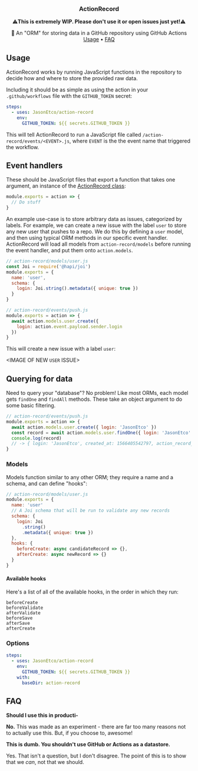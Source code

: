 <h3 align="center">ActionRecord</h3>

<p align="center">
  ⚠️<strong>This is extremely WIP. Please don't use it or open issues just yet!</strong>⚠️
</p>

<p align="center">
  📑 An "ORM" for storing data in a GitHub repository using GitHub Actions<br>
  <a href="#usage">Usage</a> •
  <a href="#faq">FAQ</a>
</p>

## Usage

ActionRecord works by running JavaScript functions in the repository to decide how and where to store the provided raw data.

Including it should be as simple as using the action in your `.github/workflows` file with the `GITHUB_TOKEN` secret:

```yaml
steps:
  - uses: JasonEtco/action-record
    env:
      GITHUB_TOKEN: ${{ secrets.GITHUB_TOKEN }}
```

This will tell ActionRecord to run a JavaScript file called `/action-record/events/<EVENT>.js`, where `EVENT` is the the event name that triggered the workflow.

## Event handlers

These should be JavaScript files that export a function that takes one argument, an instance of the [ActionRecord class](./src/action-record.ts):

```js
module.exports = action => {
  // Do stuff
}
```

An example use-case is to store arbitrary data as issues, categorized by labels. For example, we can create a new issue with the label `user` to store any new user that pushes to a repo. We do this by defining a `user` model, and then using typical ORM methods in our specific event handler. ActionRecord will load all models from `action-record/models` before running the event handler, and put them onto `action.models`.

```js
// action-record/models/user.js
const Joi = require('@hapi/joi')
module.exports = {
  name: 'user',
  schema: {
    login: Joi.string().metadata({ unique: true })
  }
}

// action-record/events/push.js
module.exports = action => {
  await action.models.user.create({
    login: action.event.payload.sender.login
  })
}
```

This will create a new issue with a label `user`:

<IMAGE OF NEW `USER` ISSUE>

## Querying for data

Need to query your "database"? No problem! Like most ORMs, each model gets `findOne` and `findAll` methods. These take an object argument to do some basic filtering.

```js
// action-record/events/push.js
module.exports = action => {
  await action.models.user.create({ login: 'JasonEtco' })
  const record = await action.models.user.findOne({ login: 'JasonEtco' })
  console.log(record)
  // -> { login: 'JasonEtco', created_at: 1566405542797, action_record_id: '085aed5c-deac-4d57-bcd3-94fc10b9c50f', issue_number: 1 }
}
```

### Models

Models function similar to any other ORM; they require a name and a schema, and can define "hooks":

```js
// action-record/models/user.js
module.exports = {
  name: 'user'
  // A Joi schema that will be run to validate any new records
  schema: {
    login: Joi
      .string()
      .metadata({ unique: true })
  },
  hooks: {
    beforeCreate: async candidateRecord => {},
    afterCreate: async newRecord => {}
  }
}
```

#### Available hooks

Here's a list of all of the available hooks, in the order in which they run:

```
beforeCreate
beforeValidate
afterValidate
beforeSave
afterSave
afterCreate
```

### Options

```yml
steps:
  - uses: JasonEtco/action-record
    env:
      GITHUB_TOKEN: ${{ secrets.GITHUB_TOKEN }}
    with:
      baseDir: action-record
```


## FAQ

**Should I use this in producti-**

**No.** This was made as an experiment - there are far too many reasons not to actually use this. But, if you choose to, awesome!

**This is dumb. You shouldn't use GitHub or Actions as a datastore.**

Yes. That isn't a question, but I don't disagree. The point of this is to show that we _can_, not that we should.
